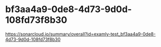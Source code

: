 # bf3aa4a9-0de8-4d73-9d0d-108fd73f8b30
https://sonarcloud.io/summary/overall?id=examly-test_bf3aa4a9-0de8-4d73-9d0d-108fd73f8b30
